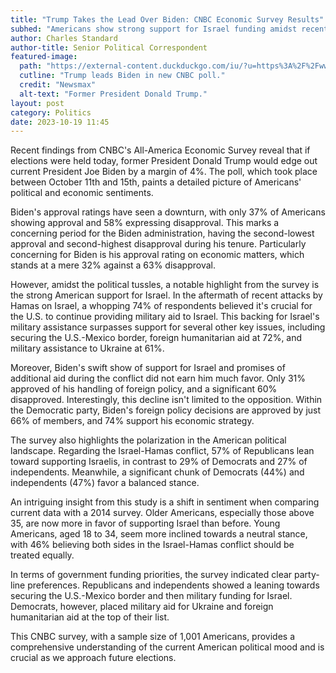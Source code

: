 ```yaml
---
title: "Trump Takes the Lead Over Biden: CNBC Economic Survey Results"
subhed: "Americans show strong support for Israel funding amidst recent Hamas attacks."
author: Charles Standard
author-title: Senior Political Correspondent
featured-image: 
  path: "https://external-content.duckduckgo.com/iu/?u=https%3A%2F%2Fwww.newsmax.com%2FCMSPages%2FGetFile.aspx%3Fguid%3Debf7efe9-9183-477a-aade-ea2dcac61cfa%26SiteName%3DNewsmax&f=1&nofb=1&ipt=f3843d3a07780f5a694238aafbdec617cce23194438873688773a3a9b5db782f&ipo=images"
  cutline: "Trump leads Biden in new CNBC poll."
  credit: "Newsmax"
  alt-text: "Former President Donald Trump."
layout: post
category: Politics
date: 2023-10-19 11:45
---
```


Recent findings from CNBC's All-America Economic Survey reveal that if elections were held today, former President Donald Trump would edge out current President Joe Biden by a margin of 4%. The poll, which took place between October 11th and 15th, paints a detailed picture of Americans' political and economic sentiments.

Biden's approval ratings have seen a downturn, with only 37% of Americans showing approval and 58% expressing disapproval. This marks a concerning period for the Biden administration, having the second-lowest approval and second-highest disapproval during his tenure. Particularly concerning for Biden is his approval rating on economic matters, which stands at a mere 32% against a 63% disapproval.

However, amidst the political tussles, a notable highlight from the survey is the strong American support for Israel. In the aftermath of recent attacks by Hamas on Israel, a whopping 74% of respondents believed it's crucial for the U.S. to continue providing military aid to Israel. This backing for Israel's military assistance surpasses support for several other key issues, including securing the U.S.-Mexico border, foreign humanitarian aid at 72%, and military assistance to Ukraine at 61%. 

Moreover, Biden's swift show of support for Israel and promises of additional aid during the conflict did not earn him much favor. Only 31% approved of his handling of foreign policy, and a significant 60% disapproved. Interestingly, this decline isn't limited to the opposition. Within the Democratic party, Biden's foreign policy decisions are approved by just 66% of members, and 74% support his economic strategy.

The survey also highlights the polarization in the American political landscape. Regarding the Israel-Hamas conflict, 57% of Republicans lean toward supporting Israelis, in contrast to 29% of Democrats and 27% of independents. Meanwhile, a significant chunk of Democrats (44%) and independents (47%) favor a balanced stance.

An intriguing insight from this study is a shift in sentiment when comparing current data with a 2014 survey. Older Americans, especially those above 35, are now more in favor of supporting Israel than before. Young Americans, aged 18 to 34, seem more inclined towards a neutral stance, with 46% believing both sides in the Israel-Hamas conflict should be treated equally.

In terms of government funding priorities, the survey indicated clear party-line preferences. Republicans and independents showed a leaning towards securing the U.S.-Mexico border and then military funding for Israel. Democrats, however, placed military aid for Ukraine and foreign humanitarian aid at the top of their list.

This CNBC survey, with a sample size of 1,001 Americans, provides a comprehensive understanding of the current American political mood and is crucial as we approach future elections.

